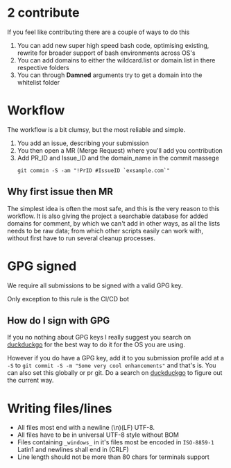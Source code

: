 # 2 contribute

If you feel like contributing there are a couple of ways to do this

1. You can add new super high speed bash code, optimising existing, rewrite for 
    broader support of bash environments across OS's
1. You can add domains to either the wildcard.list or domain.list in there 
    respective folders
1. You can through **Damned** arguments try to get a domain into the whitelist
    folder

# Workflow

The workflow is a bit clumsy, but the most reliable and simple.
1. You add an issue, describing your submission
1. You then open a MR (Merge Request) where you'll add you contribution
1. Add PR_ID and Issue_ID and the domain_name in the commit massege
   ```shell
   git commin -S -am "!PrID #IssueID `exsample.com`"
   ```

## Why first issue then MR
The simplest idea is often the most safe, and this is the very reason to this 
workflow. It is also giving the project a searchable database for added domains
for comment, by which we can't add in other ways, as all the lists needs to be 
raw data; from which other scripts easily can work with, without first have to 
run several cleanup processes.

# GPG signed
We require all submissions to be signed with a valid GPG key.

Only exception to this rule is the CI/CD bot

## How do I sign with GPG
If you no nothing about GPG keys I really suggest you search on 
[duckduckgo](https://duckduckgo.com) for the best way to do it for the OS you 
are using.

However if you do have a GPG key, add it to you submission profile add at a `-S`
to `git commit -S -m "Some very cool enhancements"` and that's is. You can also 
set this globally or pr git. Do a search on [duckduckgo](https://duckduckgo.com)
to figure out the current way.

# Writing files/lines
- All files most end with a newline (\n)(LF) UTF-8.
- All files have to be in universal UTF-8 style without BOM
- Files containing `_windows_` in it's files most be encoded in `ISO-8859-1`
  Latin1 and newlines shall end in (CRLF)
- Line length should not be more than 80 chars for terminals support




